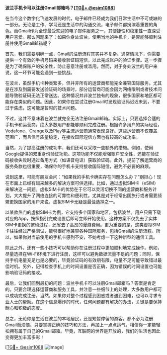 **波兰手机卡可以注册Gmail邮箱吗？[[TG💪+ @esim1088](https://t.me/s/esim1088)]**

在当今这个数字化飞速发展的时代，电子邮件已经成为我们日常生活中不可或缺的一部分。无论是工作、学习还是生活中的沟通交流，电子邮件都扮演着重要的角色。而Gmail作为全球最受欢迎的电子邮件服务之一，其便捷性和稳定性一直深受用户喜爱。那么问题来了：如果你身处波兰，使用当地的手机卡，是否能够顺利注册并使用Gmail邮箱呢？

首先，我们需要明确一点，Gmail的注册流程其实并不复杂。通常情况下，你需要提供一个有效的手机号码来接收验证码短信，以此完成账户的验证步骤。这一步骤是为了确保账户的安全性，防止恶意注册或滥用。然而，对于身处波兰的用户来说，这一环节可能会遇到一些挑战。

在波兰，虽然手机卡种类繁多，但并非所有的运营商都能完全兼容国际服务。尤其是在涉及到需要发送验证码的场景时，部分运营商可能会因为网络限制或者技术问题导致验证码无法正常送达。这种情况并非波兰独有的现象，很多国家和地区都可能存在类似的问题。因此，如果你在尝试注册Gmail时发现验证码迟迟未到，不要过于焦虑，这可能是暂时的技术问题。

不过，这并不意味着在波兰就完全无法注册Gmail邮箱。实际上，只要选择合适的手机卡和运营商，绝大多数用户都能够顺利完成注册。根据许多用户的实际经验，Vodafone、Orange以及Play等主流运营商通常表现良好。这些运营商不仅覆盖范围广，而且信号质量稳定，在接收国际短信方面也有较高的成功率。

当然，为了提高注册的成功率，我们还可以采取一些额外的措施。例如，使用Google提供的双重身份验证功能。这项功能不仅能增强账户安全性，还能在验证码接收失败时通过备用方式（如语音电话）获取验证码。此外，提前了解运营商的服务条款也很重要，确保你的手机卡支持接收国际短信，避免不必要的麻烦。

说到这里，可能有朋友会问：“如果我的手机卡确实存在问题怎么办？”别担心！现在市面上已经有越来越多的解决方案可供选择。比如，通过虚拟SIM卡（eSIM）来解决这一问题。虚拟SIM卡的优势在于它可以灵活切换不同的运营商和服务计划，大大提升了网络连接的可靠性和便利性。尤其是对于经常出国旅行或者需要频繁更换国家的用户来说，虚拟SIM卡无疑是最佳选择之一。

以某款热门的虚拟SIM卡为例，它支持多个国家和地区，包括波兰。用户只需下载对应的App，按照指引完成设置后即可立即开始使用。这种方案不仅免去了实体SIM卡更换的繁琐过程，还省去了高昂的漫游费用。更为重要的是，这类虚拟SIM卡往往经过严格测试，能够很好地兼容各种国际服务，包括Gmail的注册流程。所以，如果你对当前使用的手机卡感到不安，不妨考虑一下这种新型的通信工具。

除此之外，还有一些小技巧可以帮助你在注册过程中更加顺利地完成操作。例如，尽量选择在Wi-Fi环境下进行注册，这样可以避免数据流量不足的问题；同时，保持手机电量充足也是必要的，毕竟验证码的有效期有限，电量不足可能导致错过最佳时机。另外，记得检查手机上的时间设置是否正确，因为错误的时间设置也可能影响验证码的接收。

最后，让我们回到最初的问题：波兰手机卡可以注册Gmail邮箱吗？答案是肯定的。只要合理选择运营商和服务工具，并注意一些细节上的处理，大多数用户都可以成功完成注册。当然，如果你对整个过程感到困惑或者遇到困难，也可以寻求专业人士的帮助。在这个信息爆炸的时代，任何问题都有解决的办法，关键是要保持耐心和积极的态度。

总之，无论你是生活在波兰的本地居民，还是短暂停留的游客，都不必为注册Gmail而烦恼。只要掌握正确的技巧和方法，再加上一点点运气，相信你一定能轻松拥有属于自己的Gmail邮箱。毕竟，互联网的世界是开放的，我们的生活也因此变得更加丰富多彩！

[[TG💪+ @esim1088](https://t.me/s/esim1088) ![Image](https://i.postimg.cc/4NQfJmqS/Snipaste-2025-05-13-00-14-12.png)]